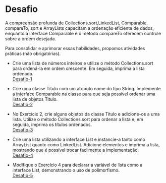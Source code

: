 # Desafio

A compreensão profunda de Collections.sort,LinkedList, Comparable, compareTo, sort e ArrayLists capacitam a ordenação eficiente de dados, enquanto a interface Comparable e o método compareTo oferecem controle sobre a ordem desejada.

Para consolidar e aprimorar essas habilidades, propomos atividades práticas (não obrigatórias).


* Crie uma lista de números inteiros e utilize o método Collections.sort para ordená-la em ordem crescente. Em seguida, imprima a lista ordenada.
<br>[Desafio-1](https://github.com/EmersonPenelli/Oracle-Next-Education---Backend-Java/blob/main/03-Listas-e-cole%C3%A7oes/Modulo-04/desafio/Collections.java)

* Crie uma classe Titulo com um atributo nome do tipo String. Implemente a interface Comparable na classe para que seja possível ordenar uma lista de objetos Titulo.
<br>[Desafio-2](https://github.com/EmersonPenelli/Oracle-Next-Education---Backend-Java/blob/main/03-Listas-e-cole%C3%A7oes/Modulo-04/desafio/Titulo.java)

* No Exercício 2, crie alguns objetos da classe Titulo e adicione-os a uma lista. Utilize o método Collections.sort para ordenar a lista e, em seguida, imprima os títulos ordenados.
<br>[Desafio-3](https://github.com/EmersonPenelli/Oracle-Next-Education---Backend-Java/blob/main/03-Listas-e-cole%C3%A7oes/Modulo-04/desafio/Titulo2.java)

* Crie uma lista utilizando a interface List e instancie-a tanto como ArrayList quanto como LinkedList. Adicione elementos e imprima a lista, mostrando que é possível trocar facilmente a implementação.
<br>[Desafio-4](https://github.com/EmersonPenelli/Oracle-Next-Education---Backend-Java/blob/main/03-Listas-e-cole%C3%A7oes/Modulo-04/desafio/List.java)

* Modifique o Exercício 4 para declarar a variável de lista como a interface List, demonstrando o uso de polimorfismo.
<br>[Desafio-5](https://github.com/EmersonPenelli/Oracle-Next-Education---Backend-Java/blob/main/03-Listas-e-cole%C3%A7oes/Modulo-04/desafio/List2.java)
